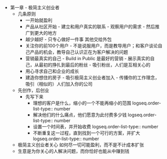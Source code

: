 - 第一章 - 极简主义创业者
	- 几条原则
		- 一开始就盈利
		- 产品从社区开始 - 建立和用户真实的联系 - 观察用户的需求 - 然后推广到更大的地方
		- 越少越好 - 只专心做好一件事 其他交给外包
		- 关注你的前100个用户 - 不是说服用户，而是教导用户；和客户谈论自己产品的机会，教导自己认识正在为客户解决的问题
		- 营销最真实的自己 - Build in Public 是最好的营销 - 展示真实的自己，从最初的挣扎到最后的粉丝 - 吸引粉丝，人们是互相关心的
		- 用心寻求自己和企业的成长
		- 建造你想住的房子 - 吸引极简主义创业者加入 - 传播你的工作理念，吸引（相似的）人们加入你的公司
	- 先创作，后创业
		- 先写下来
			- 理想的客户是什么，缩小的一个不能再缩小的范围
			  logseq.order-list-type:: number
			- 解决他们的什么痛点，他们愿意为此付费多少钱
			  logseq.order-list-type:: number
			- 设置一个时间表，并开始收费
			  logseq.order-list-type:: number
			- 不断重复这一过程，直到找到一个可行的方案，并扩大
			  logseq.order-list-type:: number
	- 极简主义创业者关心 如何尽一切可能盈利，而不是不计成本扩张
	- 生意是为你关心的人解决问题，而你恰好也能从中赚到钱